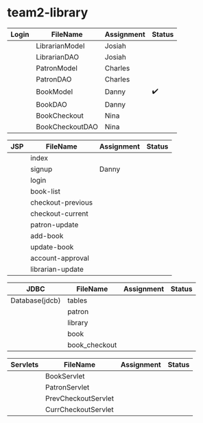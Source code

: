 # team2-library

<!-- ✔️ use this check for status -->

|Login       |FileName      | Assignment | Status |
| ---   | ---          | ---       | --- |
|       |LibrarianModel| Josiah| |
|       |LibrarianDAO  | Josiah| |
|       |PatronModel   | Charles | |
|       |PatronDAO     | Charles|  |
|       |BookModel     |  Danny| ✔️ |
|       |BookDAO       |  Danny|  |
|       |BookCheckout  |  Nina | |
|       |BookCheckoutDAO  |  Nina | |
        
| JSP   |FileName      | Assignment | Status |
| ---   | ---          | ---        |  --- |
|   |index |  |  |
|      |signup | Danny |   |
|      |login | |  |
|      |book-list  | |  |
|      |checkout-previous | |  |
|      |checkout-current | |  |
|      |patron-update | |  |
|      |add-book | |  |
|      |update-book | |  |
|      |account-approval | |  |
|      |librarian-update | |  |
 
|   JDBC    |FileName      | Assignment | Status |
| ---   | ---          | ---       | ---|
|Database(jdcb)| tables || |
|              |patron | |
|              |library | |
|              |book | |
|              |book_checkout | |

|    Servlets   |FileName      | Assignment | Status|
| ---   | ---          | ---| ---        | 
|       | BookServlet | | |
|       | PatronServlet| | |
|         | PrevCheckoutServlet |  |  |
|         | CurrCheckoutServlet |  |  |
        
